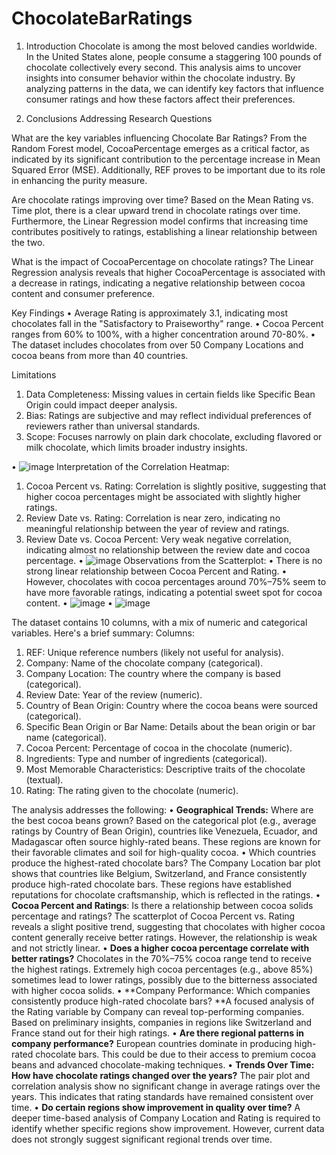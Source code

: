 # ChocolateBarRatings

1. Introduction
Chocolate is among the most beloved candies worldwide. In the United States alone, people consume a staggering 100 pounds of chocolate collectively every second. This analysis aims to uncover insights into consumer behavior within the chocolate industry. By analyzing patterns in the data, we can identify key factors that influence consumer ratings and how these factors affect their preferences.

2. Conclusions Addressing Research Questions

What are the key variables influencing Chocolate Bar Ratings?
From the Random Forest model, CocoaPercentage emerges as a critical factor, as indicated by its significant contribution to the percentage increase in Mean Squared Error (MSE). Additionally, REF proves to be important due to its role in enhancing the purity measure.

Are chocolate ratings improving over time?
Based on the Mean Rating vs. Time plot, there is a clear upward trend in chocolate ratings over time. Furthermore, the Linear Regression model confirms that increasing time contributes positively to ratings, establishing a linear relationship between the two.

What is the impact of CocoaPercentage on chocolate ratings?
The Linear Regression analysis reveals that higher CocoaPercentage is associated with a decrease in ratings, indicating a negative relationship between cocoa content and consumer preference.

Key Findings
• Average Rating is approximately 3.1, indicating most chocolates fall in the "Satisfactory to Praiseworthy" range.
• Cocoa Percent ranges from 60% to 100%, with a higher concentration around 70-80%.
• The dataset includes chocolates from over 50 Company Locations and cocoa beans from more than 40 countries.

Limitations
1. Data Completeness: Missing values in certain fields like Specific Bean Origin could impact deeper analysis.
2. Bias: Ratings are subjective and may reflect individual preferences of reviewers rather than universal standards.
3. Scope: Focuses narrowly on plain dark chocolate, excluding flavored or milk chocolate, which limits broader industry insights.

• ![image](https://github.com/user-attachments/assets/2a8a18ba-dbad-4476-be40-951c7c6a2b06)
Interpretation of the Correlation Heatmap:
1. Cocoa Percent vs. Rating: Correlation is slightly positive, suggesting that higher cocoa percentages might be associated with slightly higher ratings.
2. Review Date vs. Rating: Correlation is near zero, indicating no meaningful relationship between the year of review and ratings.
3. Review Date vs. Cocoa Percent: Very weak negative correlation, indicating almost no relationship between the review date and cocoa percentage.
• ![image](https://github.com/user-attachments/assets/0cc6dd19-1797-47b0-94a0-19da20c7c21c)
Observations from the Scatterplot:
• There is no strong linear relationship between Cocoa Percent and Rating.
• However, chocolates with cocoa percentages around 70%–75% seem to have more favorable ratings, indicating a potential sweet spot for cocoa content.
• ![image](https://github.com/user-attachments/assets/1c9b7b35-e4d4-4cab-bbd9-3cd472947831)
• ![image](https://github.com/user-attachments/assets/3fc763a1-3198-48a2-8bfa-f8facd2ab57b)

The dataset contains 10 columns, with a mix of numeric and categorical variables. Here's a brief summary: Columns:
1. REF: Unique reference numbers (likely not useful for analysis).
2. Company: Name of the chocolate company (categorical).
3. Company Location: The country where the company is based (categorical).
4. Review Date: Year of the review (numeric).
5. Country of Bean Origin: Country where the cocoa beans were sourced (categorical).
6. Specific Bean Origin or Bar Name: Details about the bean origin or bar name (categorical).
7. Cocoa Percent: Percentage of cocoa in the chocolate (numeric).
8. Ingredients: Type and number of ingredients (categorical).
9. Most Memorable Characteristics: Descriptive traits of the chocolate (textual).
10. Rating: The rating given to the chocolate (numeric).

The analysis addresses the following:
• **Geographical Trends:** Where are the best cocoa beans grown? Based on the categorical plot (e.g., average ratings by Country of Bean Origin), countries like Venezuela, Ecuador, and Madagascar often source highly-rated beans. These regions are known for their favorable climates and soil for high-quality cocoa.
• Which countries produce the highest-rated chocolate bars?
The Company Location bar plot shows that countries like Belgium, Switzerland, and France consistently produce high-rated chocolate bars. These regions have established reputations for chocolate craftsmanship, which is reflected in the ratings.
• **Cocoa Percent and Ratings**: Is there a relationship between cocoa solids percentage and ratings? The scatterplot of Cocoa Percent vs. Rating reveals a slight positive trend, suggesting that chocolates with higher cocoa content generally receive better ratings. However, the relationship is weak and not strictly linear.
• **Does a higher cocoa percentage correlate with better ratings?** Chocolates in the 70%–75% cocoa range tend to receive the highest ratings. Extremely high cocoa percentages (e.g., above 85%) sometimes lead to lower ratings, possibly due to the bitterness associated with higher cocoa solids.
• **Company Performance: Which companies consistently produce high-rated chocolate bars? **A focused analysis of the Rating variable by Company can reveal top-performing companies. Based on preliminary insights, companies in regions like Switzerland and France stand out for their high ratings.
• **Are there regional patterns in company performance?** European countries dominate in producing high-rated chocolate bars. This could be due to their access to premium cocoa beans and advanced chocolate-making techniques.
• **Trends Over Time: How have chocolate ratings changed over the years?**
The pair plot and correlation analysis show no significant change in average ratings over the years. This indicates that rating standards have remained consistent over time.
• **Do certain regions show improvement in quality over time?** A deeper time-based analysis of Company Location and Rating is required to identify whether specific regions show improvement. However, current data does not strongly suggest significant regional trends over time.

